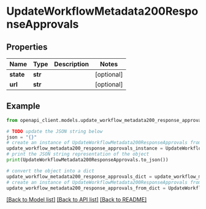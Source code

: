 # UpdateWorkflowMetadata200ResponseApprovals


## Properties

Name | Type | Description | Notes
------------ | ------------- | ------------- | -------------
**state** | **str** |  | [optional] 
**url** | **str** |  | [optional] 

## Example

```python
from openapi_client.models.update_workflow_metadata200_response_approvals import UpdateWorkflowMetadata200ResponseApprovals

# TODO update the JSON string below
json = "{}"
# create an instance of UpdateWorkflowMetadata200ResponseApprovals from a JSON string
update_workflow_metadata200_response_approvals_instance = UpdateWorkflowMetadata200ResponseApprovals.from_json(json)
# print the JSON string representation of the object
print(UpdateWorkflowMetadata200ResponseApprovals.to_json())

# convert the object into a dict
update_workflow_metadata200_response_approvals_dict = update_workflow_metadata200_response_approvals_instance.to_dict()
# create an instance of UpdateWorkflowMetadata200ResponseApprovals from a dict
update_workflow_metadata200_response_approvals_from_dict = UpdateWorkflowMetadata200ResponseApprovals.from_dict(update_workflow_metadata200_response_approvals_dict)
```
[[Back to Model list]](../README.md#documentation-for-models) [[Back to API list]](../README.md#documentation-for-api-endpoints) [[Back to README]](../README.md)


